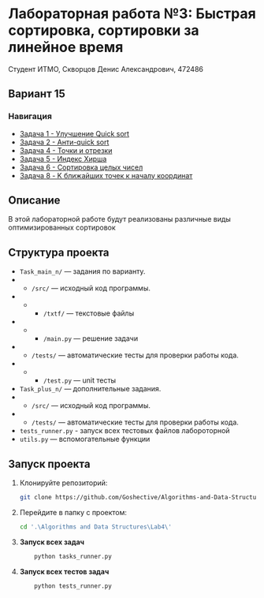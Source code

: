 # Лабораторная работа №3: Быстрая сортировка, сортировки за линейное время

Студент ИТМО, Скворцов Денис Александрович, 472486

## Вариант 15

### Навигация
- [Задача 1 - Улучшение Quick sort ](Task_main_1)
- [Задача 2 - Анти-quick sort](Task_main_2)
- [Задача 4 - Точки и отрезки ](Task_main_4)
- [Задача 5 - Индекс Хирша ](Task_plus_5)
- [Задача 6 - Сортировка целых чисел ](Task_plus_5)
- [Задача 8 - K ближайших точек к началу координат ](Task_plus_8)

## Описание
В этой лабораторной работе будут реализованы различные виды оптимизированных сортировок

## Структура проекта
- `Task_main_n/` — задания по варианту.
- - `/src/` — исходный код программы.
- - - `/txtf/` — текстовые файлы
- - - `/main.py` — решение задачи
- - `/tests/` — автоматические тесты для проверки работы кода.
- - - `/test.py` — unit тесты
- `Task_plus_n/` — дополнительные задания.
- - `/src/` — исходный код программы.
- - `/tests/` — автоматические тесты для проверки работы кода.
- `tests_runner.py` - запуск всех тестовых файлов лабороторной
- `utils.py` — вспомогательные функции

## Запуск проекта
1. Клонируйте репозиторий:
   ```bash
   git clone https://github.com/Goshective/Algorithms-and-Data-Structures
   ```

2. Перейдите в папку с проектом:
   ```bash
   cd '.\Algorithms and Data Structures\Lab4\'
   ```

3. **Запуск всех задач**
    ```bash
        python tasks_runner.py
    ```

4. **Запуск всех тестов задач**
    ```bash
        python tests_runner.py
    ```